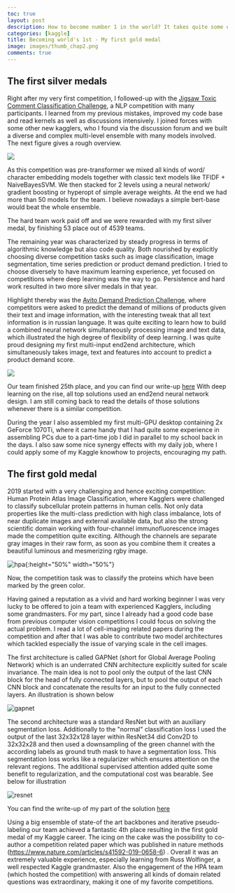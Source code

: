 ```yaml
---
toc: true
layout: post
description: How to become number 1 in the world? It takes quite some experience and effort to achieve even a single gold medal...
categories: [kaggle]
title: Becoming world's 1st - My first gold medal
image: images/thumb_chap2.png
comments: true
---
```


## The first silver medals

Right after my very first competition, I followed-up with the [Jigsaw Toxic Comment Classification Challenge](https://www.kaggle.com/competitions/jigsaw-toxic-comment-classification-challenge), a NLP competition with many participants. I learned from my previous mistakes, improved my code base and read kernels as well as discussions intensively. I joined forces with some other new kagglers, who I found via the discussion forum and we built a diverse and complex multi-level ensemble with many models involved. The next figure gives a rough overview.

![]({{site.baseurl}}/images/toxic_overview_v2.png)

As this competition was pre-transformer we mixed all kinds of word/ character embedding models together with classic text models like TFIDF + NaiveBayesSVM. We then stacked for 2 levels using a neural network/  gradient boosting or hyperopt of simple average weights. At the end we had more than 50 models for the team. I believe nowadays a simple bert-base would beat the whole ensemble.  

The hard team work paid off and we were rewarded with my first silver medal, by finishing 53 place out of 4539 teams. 

The remaining year was characterized by steady progress in terms of algorithmic knowledge but also code quality. Both nourished by explicitly choosing diverse competition tasks such as image classification, image segmentation, time series prediction or product demand prediction. I tried to choose diversely to have maximum learning experience, yet focused on competitions where deep learning was the way to go. Persistence and hard work resulted in two more silver medals in that year.

Highlight thereby was the [Avito Demand Prediction Challenge](https://www.kaggle.com/c/avito-demand-prediction), where competitors were asked to predict the demand of millions of products given their text and image information, with the interesting tweak that all text information is in russian language. It was quite exciting to learn how to build a combined neural network simultaneously processing image and text data, which illustrated the high degree of flexibility of deep learning. I was quite proud designing my first multi-input end2end architecture, which simultaneously takes image, text and features into account to predict a product demand score. 

![]({{site.baseurl}}/images/avito_overview_v2.png)

Our team finished 25th place, and you can find our write-up [here](https://www.kaggle.com/competitions/avito-demand-prediction/discussion/59902)
With deep learning on the rise, all top solutions used an end2end neural network design. I am still coming back to read the details of those solutions whenever there is a similar competition. 

During the year I also assembled my first multi-GPU desktop containing 2x GeForce 1070Ti, where it came handy that I had quite some experience in assembling PCs due to a part-time job I did in parallel to my school back in the days.
I also saw some nice synergy effects with my daily job, where I could apply some of my Kaggle knowhow to projects, encouraging my path. 

## The first gold medal 


2019 started with a very challenging and hence exciting competition: Human Protein Atlas Image Classification, where Kagglers were challenged to classify subcellular protein patterns in human cells. Not only data properties like the multi-class prediction with high class imbalance, lots of near duplicate images and external available data, but also the strong scientific domain working with four-channel immunofluorescence images made the competition quite exciting. Although the channels are separate gray images in their raw form, as soon as you combine them it creates a beautiful luminous and mesmerizing rgby image. 


![hpa]({{site.baseurl}}/images/thumb_chap2.png){:height="50%" width="50%"}


Now, the competition task was to classify the proteins which have been marked by the green color. 

Having gained a reputation as a vivid and hard working beginner I was very lucky to be offered to join a team with experienced Kagglers, including some grandmasters. For my part, since I already had a good code base from previous computer vision competitions I could focus on solving the actual problem. I read a lot of cell-imaging related papers during the competition and after that I was able to contribute two model architectures which tackled especially the issue of varying scale in the cell images. 

The first architecture is called GAPNet (short for Global Average Pooling Network) which is an underrated CNN architecture explicitly suited for scale invariance. The main idea is not to pool only the output of the last CNN block for the head of fully connected layers, but to pool the output of each CNN block and concatenate the results for an input to the fully connected layers. An illustration is shown below 

![gapnet]({{site.baseurl}}/images/gapnet.png)


The second architecture was a standard ResNet but with an auxiliary segmentation loss. Additionally to the "normal" classification loss I used the output of the last 32x32x128 layer within ResNet34 did Conv2D to 32x32x28 and then used a downsampling of the green channel with the according labels as ground truth mask to have a segmentation loss. This segmentation loss works like a regularizer which ensures attention on the relevant regions. The additional supervised attention added quite some benefit to regularization, and the computational cost was bearable. See below for illustration

![resnet]({{site.baseurl}}/images/resnet_seg.png)

You can find the write-up of my part of the solution [here](https://www.kaggle.com/competitions/human-protein-atlas-image-classification/discussion/77300) 

Using a big ensemble of state-of the art backbones and iterative pseudo-labeling our team achieved a fantastic 4th place resulting in the first gold medal of my Kaggle career. The icing on the cake was the possibility to co-author a competition related paper which was published in nature methods (https://www.nature.com/articles/s41592-019-0658-6) . Overall it was an extremely valuable experience, especially learning from Russ Wolfinger, a well respected Kaggle grandmaster. Also the engagement of the HPA team (which hosted the competition) with answering all kinds of domain related questions was extraordinary, making it one of my favorite competitions. 

